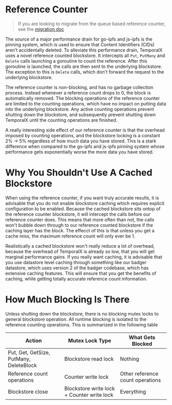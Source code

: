# Reference Counter

> If you are looking to migrate from the queue based reference counter, see the [migration doc](REFERENCE_COUNTER_MIGRATION.md)

The source of a major performance drain for go-ipfs and js-ipfs is the pinning system, which is used to ensure that Content Identifiers (CIDs) aren't accidentally deleted. To alleviate this performance drain, TemporalX uses a novel reference counted blockstore. It intercepts all `Put`, `PutMany` and `Delete` calls launching a goroutine to count the reference. After this goroutine is launched, the calls are then sent to the underlying blockstore. The exception to this is `Delete` calls, which don't forward the request to the underlying blockstore.

The reference counter is non-blocking, and has no garbage collection process. Instead whenever a reference count drops to 0, the block is automatically removed. The blocking operations of the reference counter are limited to the counting operations, which have no impact on putting data into the underlying blockstore. Any active counting operations prevent shutting down the blockstore, and subsequently prevent shutting down TemporalX until the counting operations are finished.  

A really interesting side effect of our reference counter is that the overhead imposed by counting operations, and the blockstore locking is a constant 2% -> 5% regardless of how much data you have stored. This is a stark difference when compared to the go-ipfs and js-ipfs pinning system whose performance gets exponentially worse the more data you have stored.

# Why You Shouldn't Use A Cached Blockstore

When using the reference counter, if you want truly accurate results, it is advisable that you do not enable blockstore caching which requires explicit configuration to be enabled. Because the cached blockstore sits ontop of the reference counter blockstore, it will intercept the calls before our reference counter does. This means that more often than not, the calls won't bubble down through to our reference counted blockstore if the caching layer has the block. The effecct of this is that unless you get a cache miss, the maximum reference count will only ever be 1. 

Realistically a cached blockstore won't really reduce a lot of overhead, because the overhead of TemporalX is already so low, that you will get marginal performance gains. If you really want caching, it is advisable that you use datastore level caching through something like our badger datastore, which uses version 2 of the badger codebase, which has extensive caching features. This will ensure that you get the benefits of caching, while getting totally accurate reference count information.

# How Much Blocking Is There

Unless shutting down the blockstore, there is no blocking mutex locks to general blockstore operation. All runtime blocking is isolated to the reference counting operations. This is summarized in the following table

| Action | Mutex Lock Type | What Gets Blocked |
|--------|-----------------|-------------------|
| Put, Get, GetSize, PutMany, DeleteBlock | Blockstore read lock | Nothing |
| Reference count operations | Counter write lock | Other reference count operations |
| Blockstore close | Blockstore write lock + Counter write lock | Everything |